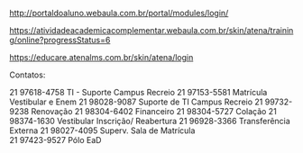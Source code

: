 







http://portaldoaluno.webaula.com.br/portal/modules/login/

https://atividadeacademicacomplementar.webaula.com.br/skin/atena/training/online?progressStatus=6

https://educare.atenalms.com.br/skin/atena/login




Contatos:


21 97618-4758 TI - Suporte Campus Recreio 
21 97153-5581 Matrícula Vestibular e Enem 
21 98028-9087 Suporte de TI Campus Recreio
21 99732-9238  Renovação
21 98304-6402  Financeiro
21 98304-5727  Colação
21 98374-1630   Vestibular Inscrição/ Reabertura 
21 96928-3366   Transferência Externa 
21 98027-4095  Superv. Sala de Matrícula  
21 97423-9527  Pólo EaD 